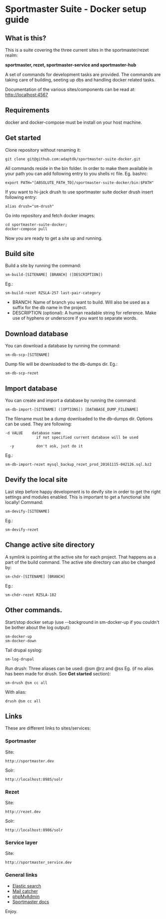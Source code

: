 # Sportmaster Suite - Docker setup guide
## What is this?
This is a suite covering the three current sites in the sportmaster/rezet realm:

**sportmaster, rezet, sportmaster-service and sportmaster-hub**

A set of commands for development tasks are provided. The commands are taking care of building, seeting up dbs and handling docker related tasks.

Documentation of the various sites/components can be read at: [http://localhost:4567](http://localhost:4567)
## Requirements
docker and docker-compose must be install on your host machine.
## Get started
Clone repository without renaming it:
```
git clone git@github.com:adaptdk/sportmaster-suite-docker.git
```
All commands reside in the bin folder. In order to make them available in your path you can add following entry to you shells rc file. Eg. bashrc:
```
export PATH="[ABSOLUTE_PATH_TO]/sportmaster-suite-docker/bin:$PATH"
```
If you want to hi-jack drush to use sportmaster suite docker drush insert following entry:
```
alias drush="sm-drush"
```
Go into repository and fetch docker images:
```
cd sportmaster-suite-docker;
docker-compose pull
```
Now you are ready to get a site up and running.
## Build site
Build a site by running the command:
```
sm-build-[SITENAME] [BRANCH] ([DESCRIPTION])
```
Eg.:
```
sm-build-rezet RZSLA-257 last-pair-category
```
+ BRANCH: Name of branch you want to build. Will also be used as a suffix for the db name in the project.
+ DESCRIPTION (optional): A human readable string for reference. Make use of hyphens or underscore if you want to separate words.
## Download database
You can download a database by running the command:
```
sm-db-scp-[SITENAME]
```
Dump file will be downloaded to the db-dumps dir.
Eg.:
```
sm-db-scp-rezet
```
## Import database
You can create and import a database by running the command:
```
sm-db-import-[SITENAME] ([OPTIONS]) [DATABASE_DUMP_FILENAME]
```
The filename must be a dump downloaded to the db-dumps dir.
Options can be used. They are following:
```
-d VALUE    database name
              if not specified current database will be used

  -y          don't ask, just do it
```
Eg.:
```
sm-db-import-rezet mysql_backup_rezet_prod_20161115-042126.sql.bz2
```
## Devify the local site
Last step before happy development is to devify site in order to get the right settings and modules enabled. This is important to get a functional site locally!
Command:
```
sm-devify-[SITENAME]
```
Eg.:
```
sm-devify-rezet
```
## Change active site directory
A symlink is pointing at the active site for each project. That happens as a part of the build command. The active site directory can also be changed by:
```
sm-chdr-[SITENAME] [BRANCH]
```
Eg.:
```
sm-chdr-rezet RZSLA-182
```
## Other commands.
Start/stop docker setup (use --background in sm-docker-up if you couldn't be bother about the log output):
```
sm-docker-up
sm-docker-down
```
Tail drupal syslog:
```
sm-log-drupal
```
Run drush:
Three aliases can be used: @sm @rz and @ss
Eg. (if no alias has been made for drush. See **Get started** section):
```
sm-drush @sm cc all
```
With alias:
```
drush @sm cc all
```
## Links
These are different links to sites/services:
### Sportmaster
Site:
```
http://sportmaster.dev
```
Solr:
```
http://localhost:8985/solr
```
### Rezet
Site:
```
http://rezet.dev
```
Solr:
```
http://localhost:8986/solr
```

### Service layer
Site:
```
http://sportmaster_service.dev
```

### General links
+ [Elastic search](http://localhost:9200/_plugin/inquisitor/#/)
+ [Mail catcher](http://localhost:1080)
+ [phpMyAdmin](http://localhost:8081)
+ [Sportmaster docs](http://localhost:4567)

Enjoy.
